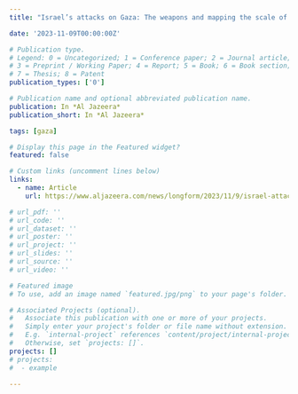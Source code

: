 ```yaml
---
title: "Israel’s attacks on Gaza: The weapons and mapping the scale of destruction | Israel-Palestine conflict News | Al Jazeera"

date: '2023-11-09T00:00:00Z'

# Publication type.
# Legend: 0 = Uncategorized; 1 = Conference paper; 2 = Journal article;
# 3 = Preprint / Working Paper; 4 = Report; 5 = Book; 6 = Book section;
# 7 = Thesis; 8 = Patent
publication_types: ['0']

# Publication name and optional abbreviated publication name.
publication: In *Al Jazeera*
publication_short: In *Al Jazeera*

tags: [gaza]

# Display this page in the Featured widget?
featured: false

# Custom links (uncomment lines below)
links:
  - name: Article
    url: https://www.aljazeera.com/news/longform/2023/11/9/israel-attacks-on-gaza-weapons-and-scale-of-destruction

# url_pdf: ''
# url_code: ''
# url_dataset: ''
# url_poster: ''
# url_project: ''
# url_slides: ''
# url_source: ''
# url_video: ''

# Featured image
# To use, add an image named `featured.jpg/png` to your page's folder.

# Associated Projects (optional).
#   Associate this publication with one or more of your projects.
#   Simply enter your project's folder or file name without extension.
#   E.g. `internal-project` references `content/project/internal-project/index.md`.
#   Otherwise, set `projects: []`.
projects: []
# projects:
#  - example

---
```

